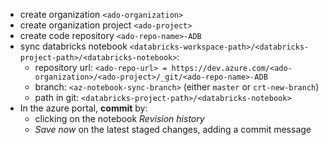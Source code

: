+ create organization `<ado-organization>`
+ create organization project `<ado-project>`
+ create code repository `<ado-repo-name>-ADB`
+ sync databricks notebook `<databricks-workspace-path>/<databricks-project-path>/<databricks-notebook>`:
    + repository url: `<ado-repo-url> = https://dev.azure.com/<ado-organization>/<ado-project>/_git/<ado-repo-name>-ADB`
    + branch: `<az-notebook-sync-branch>` (either `master` or `crt-new-branch`)
    + path in git: `<databricks-project-path>/<databricks-notebook>`
+ In the azure portal, **commit** by:
    + clicking on the notebook *Revision history*
    + *Save now* on the latest staged changes, adding a commit message


    
